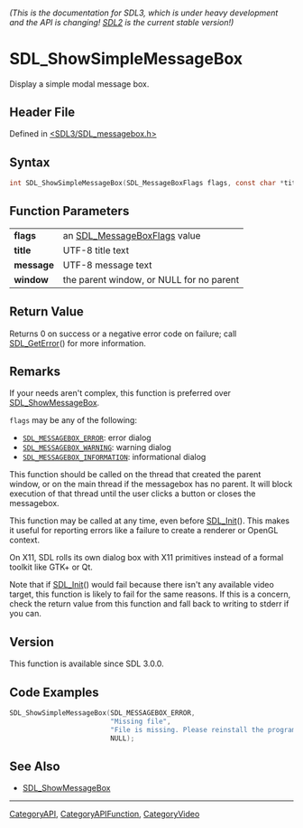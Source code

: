 ###### (This is the documentation for SDL3, which is under heavy development and the API is changing! [SDL2](https://wiki.libsdl.org/SDL2/) is the current stable version!)
# SDL_ShowSimpleMessageBox

Display a simple modal message box.

## Header File

Defined in [<SDL3/SDL_messagebox.h>](https://github.com/libsdl-org/SDL/blob/main/include/SDL3/SDL_messagebox.h)

## Syntax

```c
int SDL_ShowSimpleMessageBox(SDL_MessageBoxFlags flags, const char *title, const char *message, SDL_Window *window);

```

## Function Parameters

|                 |                                                     |
| --------------- | --------------------------------------------------- |
| **flags**       | an [SDL_MessageBoxFlags](SDL_MessageBoxFlags) value |
| **title**       | UTF-8 title text                                    |
| **message**     | UTF-8 message text                                  |
| **window**      | the parent window, or NULL for no parent            |

## Return Value

Returns 0 on success or a negative error code on failure; call
[SDL_GetError](SDL_GetError)() for more information.

## Remarks

If your needs aren't complex, this function is preferred over
[SDL_ShowMessageBox](SDL_ShowMessageBox).

`flags` may be any of the following:

- [`SDL_MESSAGEBOX_ERROR`](SDL_MESSAGEBOX_ERROR): error dialog
- [`SDL_MESSAGEBOX_WARNING`](SDL_MESSAGEBOX_WARNING): warning dialog
- [`SDL_MESSAGEBOX_INFORMATION`](SDL_MESSAGEBOX_INFORMATION): informational
  dialog

This function should be called on the thread that created the parent
window, or on the main thread if the messagebox has no parent. It will
block execution of that thread until the user clicks a button or closes the
messagebox.

This function may be called at any time, even before
[SDL_Init](SDL_Init)(). This makes it useful for reporting errors like a
failure to create a renderer or OpenGL context.

On X11, SDL rolls its own dialog box with X11 primitives instead of a
formal toolkit like GTK+ or Qt.

Note that if [SDL_Init](SDL_Init)() would fail because there isn't any
available video target, this function is likely to fail for the same
reasons. If this is a concern, check the return value from this function
and fall back to writing to stderr if you can.

## Version

This function is available since SDL 3.0.0.

## Code Examples

```c++
SDL_ShowSimpleMessageBox(SDL_MESSAGEBOX_ERROR,
                         "Missing file",
                         "File is missing. Please reinstall the program.",
                         NULL);
```

## See Also

- [SDL_ShowMessageBox](SDL_ShowMessageBox)

----
[CategoryAPI](CategoryAPI), [CategoryAPIFunction](CategoryAPIFunction), [CategoryVideo](CategoryVideo)


